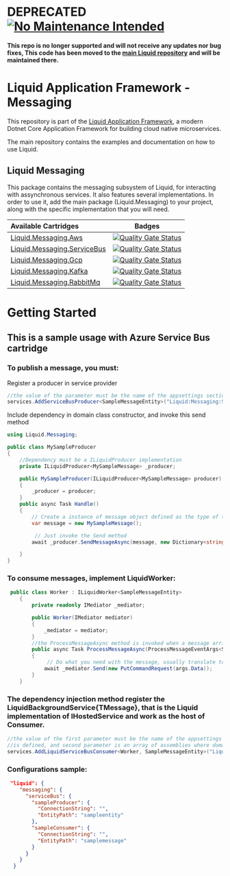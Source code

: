 # DEPRECATED [![No Maintenance Intended](http://unmaintained.tech/badge.svg)](http://unmaintained.tech/)
**This repo is no longer supported and will not receive any updates nor bug fixes, This code has been moved to the [main Liquid repository](https://github.com/Avanade/Liquid-Application-Framework) and will be maintained there.**


Liquid Application Framework - Messaging
========================================

This repository is part of the [Liquid Application Framework](https://github.com/Avanade/Liquid-Application-Framework), a modern Dotnet Core Application Framework for building cloud native microservices.

The main repository contains the examples and documentation on how to use Liquid.

Liquid Messaging
----------------

This package contains the messaging subsystem of Liquid, for interacting with assynchronous services. It also features several implementations. In order to use it, add the main package (Liquid.Messaging) to your project, along with the specific implementation that you will need.

|Available Cartridges|Badges|
|:--|--|
|[Liquid.Messaging.Aws](https://github.com/Avanade/Liquid.Messaging/tree/main/src/Liquid.Messaging.Aws)|[![Quality Gate Status](https://sonarcloud.io/api/project_badges/measure?project=Avanade_Liquid.Messaging.Aws&metric=alert_status)](https://sonarcloud.io/dashboard?id=Avanade_Liquid.Messaging.Aws)|
|[Liquid.Messaging.ServiceBus](https://github.com/Avanade/Liquid.Messaging/tree/main/src/Liquid.Messaging.Azure)|[![Quality Gate Status](https://sonarcloud.io/api/project_badges/measure?project=Avanade_Liquid.Messaging.ServiceBus&metric=alert_status)](https://sonarcloud.io/dashboard?id=Avanade_Liquid.Messaging.ServiceBus)|
|[Liquid.Messaging.Gcp](https://github.com/Avanade/Liquid.Messaging/tree/main/src/Liquid.Messaging.Gcp)|[![Quality Gate Status](https://sonarcloud.io/api/project_badges/measure?project=Avanade_Liquid.Messaging.Gcp&metric=alert_status)](https://sonarcloud.io/dashboard?id=Avanade_Liquid.Messaging.Gcp)|
|[Liquid.Messaging.Kafka](https://github.com/Avanade/Liquid.Messaging/tree/main/src/Liquid.Messaging.Kafka)|[![Quality Gate Status](https://sonarcloud.io/api/project_badges/measure?project=Avanade_Liquid.Messaging.Kafka&metric=alert_status)](https://sonarcloud.io/dashboard?id=Avanade_Liquid.Messaging.Kafka)|
|[Liquid.Messaging.RabbitMq](https://github.com/Avanade/Liquid.Messaging/tree/main/src/Liquid.Messaging.RabbitMq)|[![Quality Gate Status](https://sonarcloud.io/api/project_badges/measure?project=Avanade_Liquid.Messaging.RabbitMq&metric=alert_status)](https://sonarcloud.io/dashboard?id=Avanade_Liquid.Messaging.RabbitMq)|


# Getting Started
## This is a sample usage with Azure Service Bus cartridge

### To publish a message, you must:

Register a producer in service provider

```C#
//the value of the parameter must be the name of the appsettings section where the configuration of your producer is defined.
services.AddServiceBusProducer<SampleMessageEntity>("Liquid:Messaging:ServiceBus:SampleProducer");
```

Include dependency in domain class constructor, and invoke this send method
```C#
using Liquid.Messaging;
```

```C#
public class MySampleProducer 
{
    //Dependency must be a ILiquidProducer implementation 
    private ILiquidProducer<MySampleMessage> _producer;

    public MySampleProducer(ILiquidProducer<MySampleMessage> producer)
    {
        _producer = producer;
    }
    public async Task Handle()
    {
        // Create a instance of message object defined as the type of the producer
        var message = new MySampleMessage();

         // Just invoke the Send method
        await _producer.SendMessageAsync(message, new Dictionary<string, object> { { "headerTest", "value" } });

    }
}
```
### To consume messages, implement LiquidWorker:
```C#
 public class Worker : ILiquidWorker<SampleMessageEntity>
    {
        private readonly IMediator _mediator;

        public Worker(IMediator mediator)
        {
            _mediator = mediator;
        }
        //the ProcessMessageAsync method is invoked when a message arrives
        public async Task ProcessMessageAsync(ProcessMessageEventArgs<SampleMessageEntity> args, CancellationToken cancellationToken)
        {
             // Do what you need with the message, usually translate to a command and send it to the Mediator Service
            await _mediator.Send(new PutCommandRequest(args.Data));
        }
    }
```
### The dependency injection method register the LiquidBackgroundService{TMessage}, that is the Liquid implementation of IHostedService and work as the host of Consumer.
```C#
//the value of the first parameter must be the name of the appsettings section where the configuration of your consumer
//is defined, and second parameter is an array of assemblies where domain handlers are defined.
services.AddLiquidServiceBusConsumer<Worker, SampleMessageEntity>("Liquid:Messaging:ServiceBus:SampleConsumer", typeof(PutCommandRequest).Assembly);
```
### Configurations sample:
```Json
 "liquid": {
    "messaging": {
      "serviceBus": {
        "sampleProducer": {
          "ConnectionString": "",
          "EntityPath": "sampleentity"
        },
        "sampleConsumer": {
          "ConnectionString": "",
          "EntityPath": "samplemessage"
        }
      }
    }
  }
```
